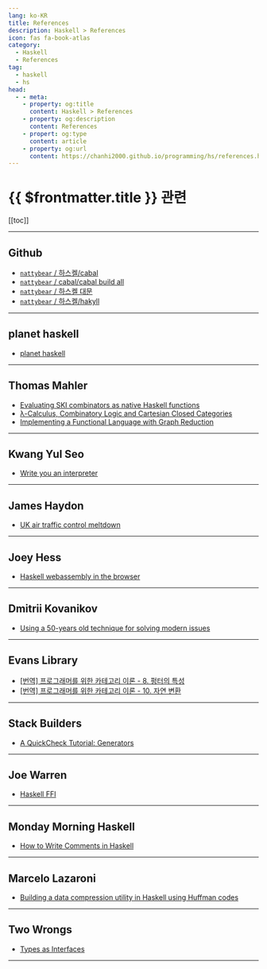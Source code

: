 ```yaml
---
lang: ko-KR
title: References
description: Haskell > References
icon: fas fa-book-atlas
category: 
  - Haskell
  - References
tag: 
  - haskell
  - hs
head:
  - - meta:
    - property: og:title
      content: Haskell > References
    - property: og:description
      content: References
    - propert: og:type
      content: article
    - property: og:url
      content: https://chanhi2000.github.io/programming/hs/references.html
---
```


# {{ $frontmatter.title }} 관련

[[toc]]

---

## <VPIcon icon="iconfont icon-github"/>Github

- [`nattybear` / 하스켈/cabal](https://gist.github.com/nattybear/a52527d75f977bfbcd7531a58281b9ce)
- [`nattybear` / cabal/cabal build all](https://gist.github.com/nattybear/8b01a12a4c74ca63b312d6bdb6c8acd8)
- [`nattybear` / 하스켈 대문](https://gist.github.com/nattybear/f8fda9d6d5bd6b2dc95de0cb9495144e)
- [`nattybear` / 하스켈/hakyll](https://gist.github.com/nattybear/261c8a35e19fcb4b23564142e0086dfe)

---

## planet haskell

- [planet haskell](https://planet.haskell.org)

---

## Thomas Mahler

- [Evaluating SKI combinators as native Haskell functions](https://thma.github.io/posts/2022-02-05-Evaluating-SKI-combinators-as-native-Haskell-functions.html)
- [λ-Calculus, Combinatory Logic and Cartesian Closed Categories](https://thma.github.io/posts/2021-04-04-Lambda-Calculus-Combinatory-Logic-and-Cartesian-Closed-Categories.html)
- [Implementing a Functional Language with Graph Reduction](https://thma.github.io/posts/2021-12-27-Implementing-a-functional-language-with-Graph-Reduction.html)

---

## Kwang Yul Seo

- [Write you an interpreter](https://kseo.github.io/posts/2016-12-30-write-you-an-interpreter.html)

---

## James Haydon

- [UK air traffic control meltdown](https://jameshaydon.github.io/nats-fail)

---

## Joey Hess

- [Haskell webassembly in the browser](https://joeyh.name/blog/entry/Haskell_webassembly_in_the_browser)

---

## Dmitrii Kovanikov

- [Using a 50-years old technique for solving modern issues](https://chshersh.com/cps)

---

## Evans Library

- [[번역] 프로그래머를 위한 카테고리 이론 - 8. 펑터의 특성](https://evan-moon.github.io/2024/04/02/category-theory-for-programmers-8-functoriality/)
- [\[번역\] 프로그래머를 위한 카테고리 이론 - 10. 자연 변환](https://evan-moon.github.io/2024/06/01/category-theory-for-programmers-10-natural-transformations/)

---

## Stack Builders

- [A QuickCheck Tutorial: Generators](https://www.stackbuilders.com/blog/a-quickcheck-tutorial-generators/)

---

## Joe Warren

- [Haskell FFI](https://www.doscienceto.it/blog/posts/2024-01-23-ffi.html)

---

## Monday Morning Haskell

- [How to Write Comments in Haskell](https://mmhaskell.com/blog/comments-in-haskell)

---

## Marcelo Lazaroni

- [Building a data compression utility in Haskell using Huffman codes](https://lazamar.github.io/haskell-data-compression-with-huffman-codes/)

---

## Two Wrongs

- [Types as Interfaces](https://two-wrongs.com/types-as-interfaces)

---

<TagLinks />